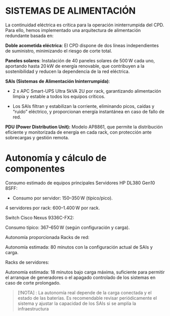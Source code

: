 # SISTEMAS DE ALIMENTACIÓN

La continuidad eléctrica es crítica para la operación ininterrumpida del CPD. Para ello, hemos implementado una arquitectura de alimentación redundante basada en:

**Doble acometida eléctrica**: El CPD dispone de dos líneas independientes de suministro, minimizando el riesgo de corte total.

**Paneles solares**: Instalación de 40 paneles solares de 500 W cada uno, aportando hasta 20 kW de energía renovable, que contribuyen a la sostenibilidad y reducen la dependencia de la red eléctrica.

**SAIs (Sistemas de Alimentación Ininterrumpida)**:

- 2 x APC Smart-UPS Ultra 5kVA 2U por rack, garantizando alimentación limpia y estable a todos los equipos críticos.

- Los SAIs filtran y estabilizan la corriente, eliminando picos, caídas y “ruido” eléctrico, y proporcionan energía instantánea en caso de fallo de red.

**PDU (Power Distribution Unit):**
Modelo AP8861, que permite la distribución eficiente y monitorizada de energía en cada rack, con protección ante sobrecargas y gestión remota.

# Autonomía y cálculo de componentes
Consumo estimado de equipos principales
Servidores HP DL380 Gen10 8SFF:

- Consumo por servidor: 150–350 W (típico/pico).

4 servidores por rack: 600–1.400 W por rack.

Switch Cisco Nexus 9336C-FX2:

Consumo típico: 367–650 W (según configuración y carga).

Autonomía proporcionada
Racks de red:

Autonomía estimada: 80 minutos con la configuración actual de SAIs y carga.

Racks de servidores:

Autonomía estimada: 18 minutos bajo carga máxima, suficiente para permitir el arranque de generadores o el apagado controlado de los sistemas en caso de corte prolongado.

> [!NOTA] 
> : La autonomía real depende de la carga conectada y el estado de las baterías. Es recomendable revisar periódicamente el sistema y ajustar la capacidad de los SAIs si se amplía la infraestructura 
